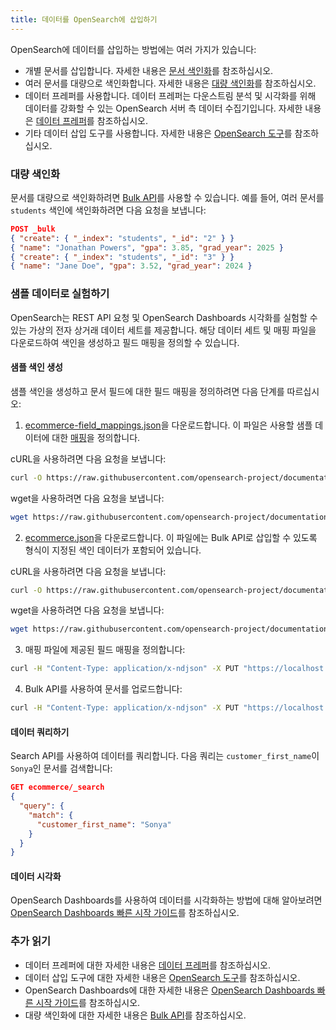 ```yaml
---
title: 데이터를 OpenSearch에 삽입하기
---
```


OpenSearch에 데이터를 삽입하는 방법에는 여러 가지가 있습니다:

- 개별 문서를 삽입합니다. 자세한 내용은 [문서 색인화](https://opensearch.org/docs/latest/getting-started/communicate/#indexing-documents)를 참조하십시오.
- 여러 문서를 대량으로 색인화합니다. 자세한 내용은 [대량 색인화](https://opensearch.org/docs/latest/getting-started/ingest-data/#bulk-indexing)를 참조하십시오.
- 데이터 프레퍼를 사용합니다. 데이터 프레퍼는 다운스트림 분석 및 시각화를 위해 데이터를 강화할 수 있는 OpenSearch 서버 측 데이터 수집기입니다. 자세한 내용은 [데이터 프레퍼](https://opensearch.org/docs/latest/data-prepper/)를 참조하십시오.
- 기타 데이터 삽입 도구를 사용합니다. 자세한 내용은 [OpenSearch 도구](https://opensearch.org/docs/latest/tools/)를 참조하십시오.

### 대량 색인화

문서를 대량으로 색인화하려면 [Bulk API](https://opensearch.org/docs/latest/api-reference/document-apis/bulk/)를 사용할 수 있습니다. 예를 들어, 여러 문서를 `students` 색인에 색인화하려면 다음 요청을 보냅니다:

```json
POST _bulk
{ "create": { "_index": "students", "_id": "2" } }
{ "name": "Jonathan Powers", "gpa": 3.85, "grad_year": 2025 }
{ "create": { "_index": "students", "_id": "3" } }
{ "name": "Jane Doe", "gpa": 3.52, "grad_year": 2024 }
```

### 샘플 데이터로 실험하기

OpenSearch는 REST API 요청 및 OpenSearch Dashboards 시각화를 실험할 수 있는 가상의 전자 상거래 데이터 세트를 제공합니다. 해당 데이터 세트 및 매핑 파일을 다운로드하여 색인을 생성하고 필드 매핑을 정의할 수 있습니다.

#### 샘플 색인 생성

샘플 색인을 생성하고 문서 필드에 대한 필드 매핑을 정의하려면 다음 단계를 따르십시오:

1. [ecommerce-field_mappings.json](https://github.com/opensearch-project/documentation-website/blob/2.15/assets/examples/ecommerce-field_mappings.json)을 다운로드합니다. 이 파일은 사용할 샘플 데이터에 대한 [매핑](https://opensearch.org/docs/latest/opensearch/mappings/)을 정의합니다.

cURL을 사용하려면 다음 요청을 보냅니다:

```sh
curl -O https://raw.githubusercontent.com/opensearch-project/documentation-website/2.15/assets/examples/ecommerce-field_mappings.json
```

wget을 사용하려면 다음 요청을 보냅니다:

```sh
wget https://raw.githubusercontent.com/opensearch-project/documentation-website/2.15/assets/examples/ecommerce-field_mappings.json
```

2. [ecommerce.json](https://github.com/opensearch-project/documentation-website/blob/2.15/assets/examples/ecommerce.json)을 다운로드합니다. 이 파일에는 Bulk API로 삽입할 수 있도록 형식이 지정된 색인 데이터가 포함되어 있습니다.

cURL을 사용하려면 다음 요청을 보냅니다:

```sh
curl -O https://raw.githubusercontent.com/opensearch-project/documentation-website/2.15/assets/examples/ecommerce.json
```

wget을 사용하려면 다음 요청을 보냅니다:

```sh
wget https://raw.githubusercontent.com/opensearch-project/documentation-website/2.15/assets/examples/ecommerce.json
```

3. 매핑 파일에 제공된 필드 매핑을 정의합니다:

```sh
curl -H "Content-Type: application/x-ndjson" -X PUT "https://localhost:9200/ecommerce" -ku admin:<custom-admin-password> --data-binary "@ecommerce-field_mappings.json"
```

4. Bulk API를 사용하여 문서를 업로드합니다:

```sh
curl -H "Content-Type: application/x-ndjson" -X PUT "https://localhost:9200/ecommerce/_bulk" -ku admin:<custom-admin-password> --data-binary "@ecommerce.json"
```

#### 데이터 쿼리하기

Search API를 사용하여 데이터를 쿼리합니다. 다음 쿼리는 `customer_first_name`이 `Sonya`인 문서를 검색합니다:

```json
GET ecommerce/_search
{
  "query": {
    "match": {
      "customer_first_name": "Sonya"
    }
  }
}
```

#### 데이터 시각화

OpenSearch Dashboards를 사용하여 데이터를 시각화하는 방법에 대해 알아보려면 [OpenSearch Dashboards 빠른 시작 가이드](https://opensearch.org/docs/latest/dashboards/quickstart/)를 참조하십시오.

### 추가 읽기

- 데이터 프레퍼에 대한 자세한 내용은 [데이터 프레퍼](https://opensearch.org/docs/latest/data-prepper/)를 참조하십시오.
- 데이터 삽입 도구에 대한 자세한 내용은 [OpenSearch 도구](https://opensearch.org/docs/latest/tools/)를 참조하십시오.
- OpenSearch Dashboards에 대한 자세한 내용은 [OpenSearch Dashboards 빠른 시작 가이드](https://opensearch.org/docs/latest/dashboards/quickstart/)를 참조하십시오.
- 대량 색인화에 대한 자세한 내용은 [Bulk API](https://opensearch.org/docs/latest/api-reference/document-apis/bulk/)를 참조하십시오.
